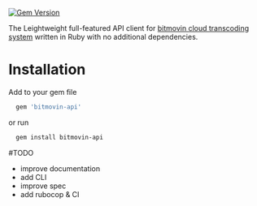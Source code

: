 [![Gem Version](https://badge.fury.io/rb/bitmovin-api.svg)](https://badge.fury.io/rb/bitmovin-api)

The Leightweight full-featured  API client for [bitmovin cloud transcoding system](http://www.bitmovin.com) written in Ruby with no additional dependencies.


# Installation

Add to your gem file

```ruby
  gem 'bitmovin-api'
```

or run

```bash
  gem install bitmovin-api
```

#TODO

* improve documentation
* add CLI
* improve spec
* add rubocop & CI
